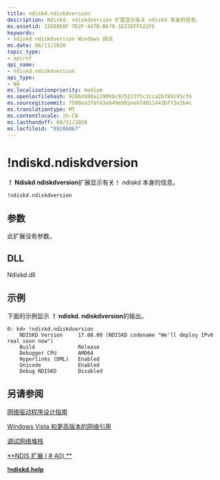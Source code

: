 ```yaml
---
title: ndiskd.ndiskdversion
description: Ndiskd. ndiskdversion 扩展显示有关 ndiskd 本身的信息。
ms.assetid: 12EB9E0F-7D2F-447B-B678-1E23EFF522FE
keywords:
- ndiskd ndiskdversion Windows 调试
ms.date: 06/11/2020
topic_type:
- apiref
api_name:
- ndiskd.ndiskdversion
api_type:
- NA
ms.localizationpriority: medium
ms.openlocfilehash: 9286d480a12906bc975223f5c3cca2b789195cf6
ms.sourcegitcommit: f500ea2fbfd3e849eb82ee67d011443bff3e2b4c
ms.translationtype: MT
ms.contentlocale: zh-CN
ms.lasthandoff: 08/31/2020
ms.locfileid: "89206867"
---
```

# <a name="ndiskdndiskdversion"></a>!ndiskd.ndiskdversion

**！ Ndiskd ndiskdversion**扩展显示有关！ ndiskd 本身的信息。

```console
!ndiskd.ndiskdversion
```

## <a name="parameters"></a>参数

此扩展没有参数。

## <a name="dll"></a>DLL

Ndiskd.dll

## <a name="examples"></a>示例

下面的示例显示 **！ ndiskd. ndiskdversion**的输出。

```console
0: kd> !ndiskd.ndiskdversion
    NDISKD Version     17.08.00 (NDISKD codename "We'll deploy IPv6 real soon now")
    Build              Release
    Debugger CPU       AMD64
    Hyperlinks (DML)   Enabled
    Unicode            Enabled
    Debug NDISKD       Disabled
```

## <a name="see-also"></a>另请参阅

[网络驱动程序设计指南](../network/index.md)

[Windows Vista 和更高版本的网络引用](/windows-hardware/drivers/ddi/_netvista/)

[调试网络堆栈](https://channel9.msdn.com/Shows/Defrag-Tools/Defrag-Tools-175-Debugging-the-Network-Stack)

[**NDIS 扩展 ( # A0) **](ndis-extensions--ndiskd-dll-.md)

[**!ndiskd.help**](-ndiskd-help.md)